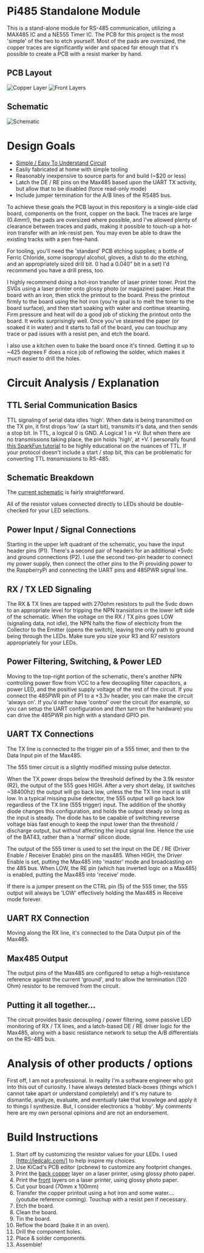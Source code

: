 # Pi485 Standalone Module

This is a stand-alone module for RS-485 communication, utilizing a MAX485 IC and a NE555 Timer IC.
The PCB for this project is the most 'simple' of the two to etch yourself. Most of the pads are 
oversized, the copper traces are significantly wider and spaced far enough that it's possible 
to create a PCB with a resist marker by hand. 

## PCB Layout
![Copper Layer](plots/pi485-B.Cu.png) ![Front Layers](plots/pi485-brd.png)

## Schematic
![Schematic](plots/pi485.png)

# Design Goals
* [Simple / Easy To Understand Circuit](plots/pi485.png)
* Easily fabricated at home with simple tooling
* Reasonably inexpensive to source parts for and build (~$20 or less)
* Latch the DE / RE pins on the Max485 based upon the UART TX activity, but allow that to be disabled (force read-only mode)
* Include jumper termination for the A/B lines of the RS485 bus.

To achieve these goals the PCB layout in this repository is a single-side clad board, components on the front, copper on the back.
The traces are large (0.4mm!), the pads are oversized where possible, and I've allowed plenty of clearance between traces and pads, making
it possible to touch-up a hot-iron transfer with an ink-resist pen. You may even be able to draw the existing tracks with a pen free-hand.

For tooling, you'll need the 'standard' PCB etching supplies; a bottle of Ferric Chloride, some isopropyl alcohol, gloves, 
a dish to do the etching, and an appropriately sized drill bit. (I had a 0.040" bit in a set) I'd recommend you have a drill press, too.

I highly recommend doing a hot-iron transfer of laser printer toner. Print the SVGs using a laser printer onto glossy photo (or magazine)
paper. Heat the board with an iron, then stick the printout to the board. Press the printout firmly to the board using the hot iron (you're
goal is to melt the toner to the board surface), and then start soaking with water and continue steaming. Firm pressure and heat will do a
good job of sticking the printout onto the board. It works surprisingly well. Once you've steamed the paper (or soaked it in water) and it
starts to fall of the board, you can touchup any trace or pad issues with a resist pen, and etch the board.

I also use a kitchen oven to bake the board once it's tinned. Getting it up to ~425 degrees F does a nice job of reflowing the solder,
which makes it much easier to drill the holes.

# Circuit Analysis / Explanation

## TTL Serial Communication Basics
TTL signaling of serial data idles 'high'. When data is being transmitted on the TX pin, it first drops 'low' (a start bit), 
transmits it's data, and then sends a stop bit. In TTL, a logical 0 is GND. A Logical 1 is +V. But when there are no transmissions taking 
place, the pin holds 'high', at +V. I personally found [this SparkFun tutorial](https://www.sparkfun.com/tutorials/215) to be highly 
educational on the nuances of TTL. If your protocol doesn't include a start / stop bit, this can be problematic for converting TTL 
_transmissions_ to RS-485.

## Schematic Breakdown
The [current schematic](plots/pi485.png) is fairly straightforward.

All of the resistor values connected directly to LEDs should be double-checked for your LED selections.

## Power Input / Signal Connections
Starting in the upper left quadrant of the schematic, you have the input header pins (P1). There's a second pair of headers for an additional
+5vdc and ground connections (P2). I use the second two-pin header to connect my power supply, then connect the other pins to the Pi providing
power to the RaspberryPi and connecting the UART pins and 485PWR signal line.

## RX / TX LED Signaling
The RX & TX lines are tapped with 270ohm resistors to pull the 5vdc down to an appropriate level for tripping the NPN transistors in the 
lower left side of the schematic. When the voltage on the RX / TX pins goes LOW (signaling data, not idle), the NPN halts the flow of
 electricity from the Collector to the Emitter (opens the switch), leaving the only path to ground being through the LEDs. Make sure you 
 size your R3 and R7 resistors appropriately for your LEDs.

## Power Filtering, Switching, & Power LED 
Moving to the top-right portion of the schematic, there's another NPN controlling power flow from VCC to a few decoupling filter capacitors,
a power LED, and the positive supply voltage of the rest of the circuit. If you connect the 485PWR pin of P1 to a +3.3v header, you can make 
the circuit 'always on'. If you'd rather have 'control' over the circuit (for example, so you can setup the UART configuration and _then_ 
turn on the hardware) you can drive the 485PWR pin high with a standard GPIO pin.

## UART TX Connections
The TX line is connected to the trigger pin of a 555 timer, and then to the Data Input pin of the Max485.

The 555 timer circuit is a slightly modified missing pulse detector.

When the TX power drops below the threshold defined by the 3.9k resistor (R2), the output of the 555 goes HIGH. After a very short delay,
(it switches ~38400hz) the output will go back low, unless the the TX line input is still low. In a typical missing pulse detector, the 555
output will go back low regardless of the TX line (555 trigger) input. The addition of the shottky diode changes this configuration, and 
holds the output steady so long as the input is steady. The diode has to be capable of switching reverse voltage bias fast enough to keep
the input lower than the threshold / discharge output, but without affecting the input signal line. Hence the use of the BAT43, rather than
a 'normal' silicon diode.

The output of the 555 timer is used to set the input on the DE / RE (Driver Enable / Receiver Enable) pins on the max485. When HIGH, the 
Driver Enable is set, putting the Max485 into 'master' mode and broadcasting on the 485 bus. When LOW, the RE pin (which has inverted logic
on a Max485) is enabled, putting the Max485 into 'receive' mode.

If there is a jumper present on the CTRL pin (5) of the 555 timer, the 555 output will always be 'LOW' effectively holding the Max485 in 
Receive mode forever.

## UART RX Connection
Moving along the RX line, it's connected to the Data Output pin of the Max485.

## Max485 Output
The output pins of the Max485 are configured to setup a high-resistance reference against the current 'ground', and to allow the termination
(120 Ohm) resistor to be removed from the circuit.

## Putting it all together...
The circuit provides basic decoupling / power filtering, some passive LED monitoring of RX / TX lines, and a latch-based DE / RE driver 
logic for the Max485, along with a basic resistance network to setup the A/B differentials on the RS-485 bus.

# Analysis of other products / options
First off, I am not a professional. In reality I'm a software engineer who got into this out of curiosity. I have always detested 
black-boxes (things which I cannot take apart or understand completely) and it's my nature to dismantle, analyze, evaluate, and eventually 
take that knowlege and apply it to things I synthesize. But, I consider electronics a 'hobby'. My comments here are my own personal opinions
and are not an endorsement.

# Build Instructions

1. Start off by customizing the resistor values for your LEDs. I used [http://ledcalc.com/] to help inspire my choices.
2. Use KiCad's PCB editor (pcbnew) to customize any footprint changes.
3. Print the [back copper](plots/pi485-B.Cu.svg) layer on a laser printer, using glossy photo paper.
4. Print the [front](plots/pi485-brd.svg) layers on a laser printer, using glossy photo paper.
5. Cut your board (70mm x 100mm)
6. Transfer the copper printout using a hot iron and some water.... (youtube reference coming). Touchup with a resist pen if necessary.
7. Etch the board.
8. Clean the board.
9. Tin the board.
10. Reflow the board (bake it in an oven).
11. Drill the component holes.
12. Place & solder components.
13. Assemble!
